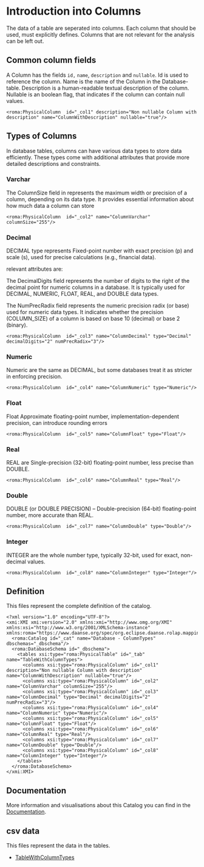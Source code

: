 # Introduction into Columns

The data of a table are seperated into columns. Each column that should be used, must explicitly defines. Columns that are not relevant for the analysis can be left out.


## Common column fields

A Column has the fields `id,` `name`, `description` and `nullable`. Id is used to reference the column. Name is the name of the Column in the Database-table. Description is a human-readable textual description of the column. Nullable is an boolean flag, that indicates if the column can contain null values.


```xmi
<roma:PhysicalColumn  id="_col1" description="Non nullable Column with description" name="ColumnWithDescription" nullable="true"/>

```

## Types of Columns

In database tables, columns can have various data types to store data efficiently. These types come with additional attributes that provide more detailed descriptions and constraints.

### Varchar

The ColumnSize field in represents the maximum width or precision of a column, depending on its data type. It provides essential information about how much data a column can store


```xmi
<roma:PhysicalColumn  id="_col2" name="ColumnVarchar" columnSize="255"/>

```

### Decimal

DECIMAL type represents Fixed-point number with exact precision (p) and scale (s), used for precise calculations (e.g., financial data).

relevant attributes are:

The DecimalDigits field represents the number of digits to the right of the decimal point for numeric columns in a database. It is typically used for DECIMAL, NUMERIC, FLOAT, REAL, and DOUBLE data types.

The NumPrecRadix field represents the numeric precision radix (or base) used for numeric data types. It indicates whether the precision (COLUMN_SIZE) of a column is based on base 10 (decimal) or base 2 (binary).


```xmi
<roma:PhysicalColumn  id="_col3" name="ColumnDecimal" type="Decimal" decimalDigits="2" numPrecRadix="3"/>

```

### Numeric

Numeric are the same as DECIMAL, but some databases treat it as stricter in enforcing precision.

```xmi
<roma:PhysicalColumn  id="_col4" name="ColumnNumeric" type="Numeric"/>

```

### Float

Float Approximate floating-point number, implementation-dependent precision, can introduce rounding errors

```xmi
<roma:PhysicalColumn  id="_col5" name="ColumnFloat" type="Float"/>

```

### Real

REAL are Single-precision (32-bit) floating-point number, less precise than DOUBLE.

```xmi
<roma:PhysicalColumn  id="_col6" name="ColumnReal" type="Real"/>

```

### Double

DOUBLE (or DOUBLE PRECISION) – Double-precision (64-bit) floating-point number, more accurate than REAL.

```xmi
<roma:PhysicalColumn  id="_col7" name="ColumnDouble" type="Double"/>

```

### Integer

INTEGER are the whole number type, typically 32-bit, used for exact, non-decimal values.

```xmi
<roma:PhysicalColumn  id="_col8" name="ColumnInteger" type="Integer"/>

```


## Definition

This files represent the complete definition of the catalog.

```xmi
<?xml version="1.0" encoding="UTF-8"?>
<xmi:XMI xmi:version="2.0" xmlns:xmi="http://www.omg.org/XMI" xmlns:xsi="http://www.w3.org/2001/XMLSchema-instance" xmlns:roma="https://www.daanse.org/spec/org.eclipse.daanse.rolap.mapping">
  <roma:Catalog id="_cat" name="Database - ColumnTypes" dbschemas="_dbschema"/>
  <roma:DatabaseSchema id="_dbschema">
    <tables xsi:type="roma:PhysicalTable" id="_tab" name="TableWithColumnTypes">
      <columns xsi:type="roma:PhysicalColumn" id="_col1" description="Non nullable Column with description" name="ColumnWithDescription" nullable="true"/>
      <columns xsi:type="roma:PhysicalColumn" id="_col2" name="ColumnVarchar" columnSize="255"/>
      <columns xsi:type="roma:PhysicalColumn" id="_col3" name="ColumnDecimal" type="Decimal" decimalDigits="2" numPrecRadix="3"/>
      <columns xsi:type="roma:PhysicalColumn" id="_col4" name="ColumnNumeric" type="Numeric"/>
      <columns xsi:type="roma:PhysicalColumn" id="_col5" name="ColumnFloat" type="Float"/>
      <columns xsi:type="roma:PhysicalColumn" id="_col6" name="ColumnReal" type="Real"/>
      <columns xsi:type="roma:PhysicalColumn" id="_col7" name="ColumnDouble" type="Double"/>
      <columns xsi:type="roma:PhysicalColumn" id="_col8" name="ColumnInteger" type="Integer"/>
    </tables>
  </roma:DatabaseSchema>
</xmi:XMI>

```
## Documentation

More information and visualisations about this Catalog you can find in the [Documentation](./DOCUMENTATION.MD).

## csv data


This files represent the data in the tables.

- [TableWithColumnTypes](./data/TableWithColumnTypes.csv)

